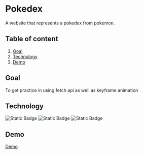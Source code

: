 # Pokedex
A website that represents a pokedex from pokemon. 
## Table of content
1. [Goal](#goal)
2. [Technology](#technology)
3. [Demo](#Demo)
## Goal
To get practice in using fetch api as well as keyframe animation 
## Technology 
![Static Badge](https://img.shields.io/badge/javascript-blue)
![Static Badge](https://img.shields.io/badge/HTML-red)
![Static Badge](https://img.shields.io/badge/css%20-%20purple)
## Demo
[Demo](https://georgefinch1234.github.io/pokedex/)




